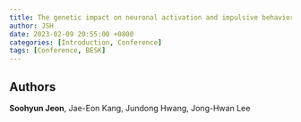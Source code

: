 ```yaml
---
title: The genetic impact on neuronal activation and impulsive behavior in ADHD
author: JSH
date: 2023-02-09 20:55:00 +0800
categories: [Introduction, Conference]
tags: [Conference, BESK]
---
```


## Authors
**Soohyun Jeon**, Jae-Eon Kang, Jundong Hwang, Jong-Hwan Lee
